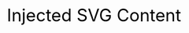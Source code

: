 <svg xmlns="http://www.w3.org/2000/svg" width="100%" height="100%">
    <style>
        <![CDATA[
            body {
                background: url('https://via.placeholder.com/800x600/FF0000/FFFFFF?text=Injected+SVG');
            }
        ]]>
    </style>
    <text x="10" y="40" font-size="35">Injected SVG Content</text>
</svg>
